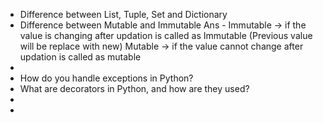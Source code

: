 * Difference between List, Tuple, Set and Dictionary
* Difference between Mutable and Immutable
  Ans - Immutable -> if the value is changing after updation is called as Immutable (Previous value will be replace with new)
        Mutable -> if the value cannot change after updation is called as mutable
* 
* How do you handle exceptions in Python?
* What are decorators in Python, and how are they used?
* 
*

